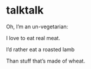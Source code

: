 # talktalk
Oh, I’m an un-vegetarian:

I love to eat real meat.

I’d rather eat a roasted lamb

Than stuff that’s made of wheat.
